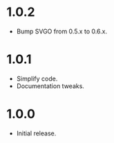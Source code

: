 # 1.0.2

* Bump SVGO from 0.5.x to 0.6.x.

# 1.0.1

* Simplify code.
* Documentation tweaks.

# 1.0.0

* Initial release.
